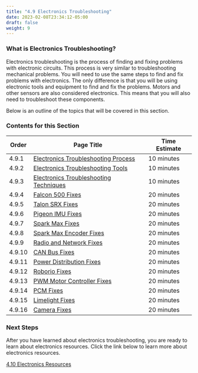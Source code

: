 ```yaml
---
title: "4.9 Electronics Troubleshooting"
date: 2023-02-08T23:34:12-05:00
draft: false
weight: 9
---
```


### What is Electronics Troubleshooting?

Electronics troubleshooting is the process of finding and fixing problems with electronic circuits. This process is very similar to troubleshooting mechanical problems. You will need to use the same steps to find and fix problems with electronics. The only difference is that you will be using electronic tools and equipment to find and fix the problems. Motors and other sensors are also considered electronics. This means that you will also need to troubleshoot these components.

Below is an outline of the topics that will be covered in this section.

### Contents for this Section

| Order | Page Title | Time Estimate |
| --- | --- | --- |
| 4.9.1 | [Electronics Troubleshooting Process](/electronics/electronics-troubleshooting/electronics-troubleshooting-process/) | 10 minutes |
| 4.9.2 | [Electronics Troubleshooting Tools](/electronics/electronics-troubleshooting/electronics-troubleshooting-tools/) | 10 minutes |
| 4.9.3 | [Electronics Troubleshooting Techniques](/electronics/electronics-troubleshooting/electronics-troubleshooting-techniques/) | 10 minutes |
| 4.9.4 | [Falcon 500 Fixes](/electronics/electronics-troubleshooting/falcon-500-fixes/) | 20 minutes |
| 4.9.5 | [Talon SRX Fixes](/electronics/electronics-troubleshooting/talon-srx-fixes/) | 20 minutes |
| 4.9.6 | [Pigeon IMU Fixes](/electronics/electronics-troubleshooting/pigeon-imu-fixes/) | 20 minutes |
| 4.9.7 | [Spark Max Fixes](/electronics/electronics-troubleshooting/spark-max-fixes/) | 20 minutes |
| 4.9.8 | [Spark Max Encoder Fixes](/electronics/electronics-troubleshooting/spark-max-encoder-fixes/) | 20 minutes |
| 4.9.9 | [Radio and Network Fixes](/electronics/electronics-troubleshooting/radio-and-network-fixes/) | 20 minutes |
| 4.9.10 | [CAN Bus Fixes](/electronics/electronics-troubleshooting/can-bus-fixes/) | 20 minutes |
| 4.9.11 | [Power Distribution Fixes](/electronics/electronics-troubleshooting/power-distribution-fixes/) | 20 minutes |
| 4.9.12 | [Roborio Fixes](/electronics/electronics-troubleshooting/roborio-fixes/) | 20 minutes |
| 4.9.13 | [PWM Motor Controller Fixes](/electronics/electronics-troubleshooting/pwm-motor-controller-fixes/) | 20 minutes |
| 4.9.14 | [PCM Fixes](/electronics/electronics-troubleshooting/pcm-fixes/) | 20 minutes |
| 4.9.15 | [Limelight Fixes](/electronics/electronics-troubleshooting/limelight-fixes/) | 20 minutes |
| 4.9.16 | [Camera Fixes](/electronics/electronics-troubleshooting/camera-fixes/) | 20 minutes |

### Next Steps

After you have learned about electronics troubleshooting, you are ready to learn about electronics resources. Click the link below to learn more about electronics resources.

[4.10 Electronics Resources](/electronics/electronics-resources/)